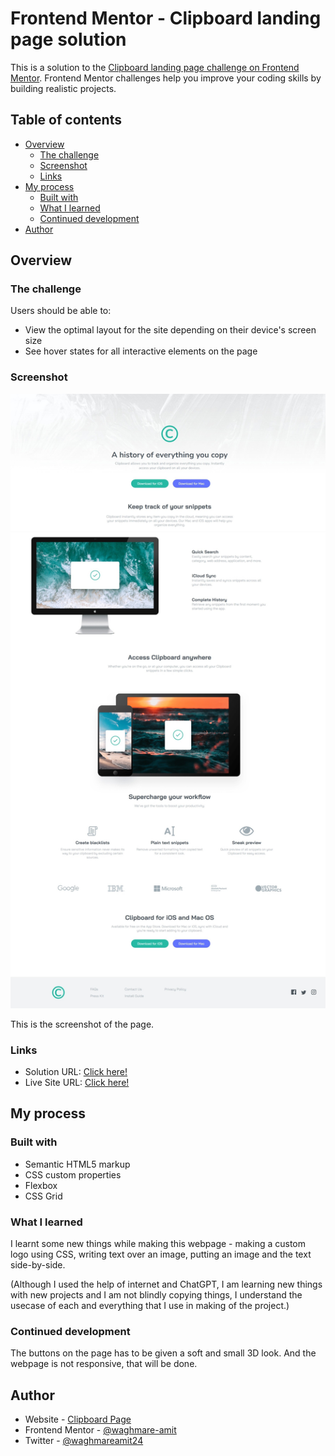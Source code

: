 # Frontend Mentor - Clipboard landing page solution

This is a solution to the [Clipboard landing page challenge on Frontend Mentor](https://www.frontendmentor.io/challenges/clipboard-landing-page-5cc9bccd6c4c91111378ecb9). Frontend Mentor challenges help you improve your coding skills by building realistic projects. 

## Table of contents

- [Overview](#overview)
  - [The challenge](#the-challenge)
  - [Screenshot](#screenshot)
  - [Links](#links)
- [My process](#my-process)
  - [Built with](#built-with)
  - [What I learned](#what-i-learned)
  - [Continued development](#continued-development)
- [Author](#author)

## Overview

### The challenge

Users should be able to:

- View the optimal layout for the site depending on their device's screen size
- See hover states for all interactive elements on the page

### Screenshot

![](./solution/clipboard_landing_page.jpg)

This is the screenshot of the page.

### Links

- Solution URL: [Click here!](https://www.frontendmentor.io/solutions/clipboard-landing-page-W-8mXqzekL)
- Live Site URL: [Click here!](https://clipboard-landing-page-six-ivory.vercel.app/)

## My process

### Built with

- Semantic HTML5 markup
- CSS custom properties
- Flexbox
- CSS Grid

### What I learned

I learnt some new things while making this webpage - making a custom logo using CSS, writing text over an image, putting an image and the text side-by-side.

(Although I used the help of internet and ChatGPT, I am learning new things with new projects and I am not blindly copying things, I understand the usecase of each and everything that I use in making of the project.)

### Continued development

The buttons on the page has to be given a soft and small 3D look. And the webpage is not responsive, that will be done.

## Author

- Website - [Clipboard Page](https://clipboard-landing-page-six-ivory.vercel.app/)
- Frontend Mentor - [@waghmare-amit](https://www.frontendmentor.io/profile/waghmare-amit)
- Twitter - [@waghmareamit24](https://www.twitter.com/waghmareamit24)



